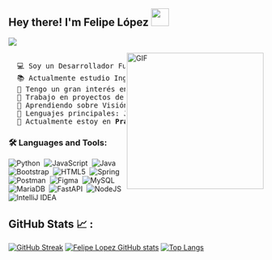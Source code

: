<h2> Hey there! I'm Felipe López <img src="https://media.giphy.com/media/hvRJCLFzcasrR4ia7z/giphy.gif" width="35"></h2>

<p align="left">
  <img src="https://readme-typing-svg.herokuapp.com/?lines=Welcome+to+my+GitHub+Profile!&center=true&width=360&height=30">
</p>
<img align="right" height="270px" alt="GIF" src="https://media.giphy.com/media/CVtNe84hhYF9u/giphy.gif" />

<pre> 
  💻 Soy un Desarrollador Full Stack y un Ingeniero de Software en formación 
  📚 Actualmente estudio Ingeniería de Software en la Universidad EAM 
  📝 Tengo un gran interés en la Inteligencia Artificial
  🔭 Trabajo en proyectos de desarrollo backend y bases de datos 
  🌱 Aprendiendo sobre Visión por Computador y Machine Learning 
  🌟 Lenguajes principales: Java, Python 
  🤔 Actualmente estoy en <b>Prácticas</b>. 
</pre>

### 🛠️ Languages and Tools:


![Python](https://img.shields.io/badge/python-3670A0?style=for-the-badge&logo=python&logoColor=ffdd54)&nbsp;
![JavaScript](https://img.shields.io/badge/javascript-%23323330.svg?style=for-the-badge&logo=javascript&logoColor=%23F7DF1E)&nbsp;
![Java](https://img.shields.io/badge/java-%23ED8B00.svg?style=for-the-badge&logo=openjdk&logoColor=white)&nbsp;
![Bootstrap](https://img.shields.io/badge/bootstrap-%23563D7C.svg?style=for-the-badge&logo=bootstrap&logoColor=white)&nbsp;
![HTML5](https://img.shields.io/badge/html5-%23E34F26.svg?style=for-the-badge&logo=html5&logoColor=white)&nbsp;
![Spring](https://img.shields.io/badge/spring-%236DB33F.svg?style=for-the-badge&logo=spring&logoColor=white)&nbsp;
![Postman](https://img.shields.io/badge/Postman-FF6C37?style=for-the-badge&logo=postman&logoColor=white)&nbsp;
![Figma](https://img.shields.io/badge/figma-%23F24E1E.svg?style=for-the-badge&logo=figma&logoColor=white)&nbsp;
![MySQL](https://img.shields.io/badge/mysql-4479A1.svg?style=for-the-badge&logo=mysql&logoColor=white)&nbsp;
![MariaDB](https://img.shields.io/badge/MariaDB-003545?style=for-the-badge&logo=mariadb&logoColor=white)&nbsp;
![FastAPI](https://img.shields.io/badge/FastAPI-005571?style=for-the-badge&logo=fastapi)&nbsp;
![NodeJS](https://img.shields.io/badge/node.js-6DA55F?style=for-the-badge&logo=node.js&logoColor=white)&nbsp;
![IntelliJ IDEA](https://img.shields.io/badge/IntelliJIDEA-000000.svg?style=for-the-badge&logo=intellij-idea&logoColor=white)&nbsp;


## GitHub Stats 📈 :

[![GitHub Streak](https://github-readme-streak-stats.herokuapp.com?user=felipe225Lv&theme=algolia&date_format=M%20j%5B%2C%20Y%5D)](https://git.io/streak-stats) [![Felipe Lopez GitHub stats](https://github-readme-stats.vercel.app/api?username=felipe225Lv&theme=algolia)](https://github.com/AnushkaWijegoonawardana97/github-readme-stats) [![Top Langs](https://github-readme-stats.vercel.app/api/top-langs/?username=felipe225Lv&theme=algolia)](https://github.com/AnushkaWijegoonawardana97/github-readme-stats) 
